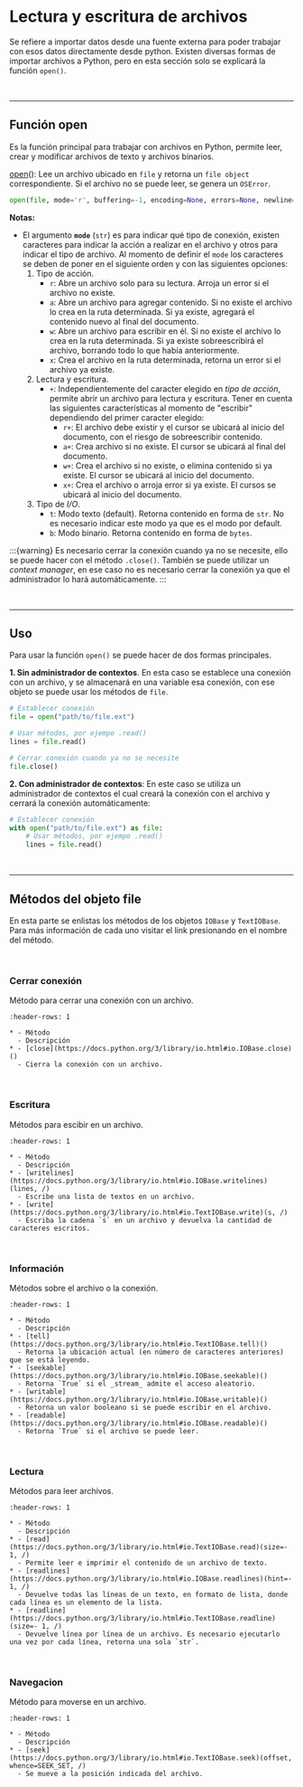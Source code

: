 # Lectura y escritura de archivos

Se refiere a importar datos desde una fuente externa para poder trabajar con esos datos directamente desde python. Existen diversas formas de importar archivos a Python, pero en esta sección solo se explicará la función `open()`.

<br>

---
## Función open

Es la función principal para trabajar con archivos en Python, permite leer, crear y modificar archivos de texto y archivos binarios.


[open](https://docs.python.org/3/library/functions.html#open)(): Lee un archivo ubicado en `file` y retorna un `file object` correspondiente. Si el archivo no se puede leer, se genera un `OSError`.
```python
open(file, mode='r', buffering=-1, encoding=None, errors=None, newline=None, closefd=True, opener=None)
```
**Notas:**

- El argumento **`mode`** (`str`) es para indicar qué tipo de conexión, existen caracteres para indicar la acción a realizar en el archivo y otros para indicar el tipo de archivo. Al momento de definir el `mode` los caracteres se deben de poner en el siguiente orden y con las siguientes opciones:
    1. Tipo de acción. 
        - `r`: Abre un archivo solo para su lectura. Arroja un error si el archivo no existe.
        - `a`: Abre un archivo para agregar contenido. Si no existe el archivo lo crea en la ruta determinada. Si ya existe, agregará el contenido nuevo al final del documento.
        - `w`: Abre un archivo para escribir en él. Si no existe el archivo lo crea en la ruta determinada. Si ya existe sobreescribirá el archivo, borrando todo lo que había anteriormente.
        - `x`: Crea el archivo en la ruta determinada, retorna un error si el archivo ya existe.
    2. Lectura y escritura.
        - `+`: Independientemente del caracter elegido en _tipo de acción_, permite abrir un archivo para lectura y escritura. Tener en cuenta las siguientes características al momento de "escribir" dependiendo del primer caracter elegido:
            - `r+`: El archivo debe existir y el cursor se ubicará al inicio del documento, con el riesgo de sobreescribir contenido.
            - `a+`: Crea archivo si no existe. El cursor se ubicará al final del documento.
            - `w+`: Crea el archivo si no existe, o elimina contenido si ya existe. El cursor se ubicará al inicio del documento.
            - `x+`: Crea el archivo o arroja error si ya existe. El cursos se ubicará al inicio del documento.
    3.  Tipo de _I/O_.
        - `t`: Modo texto (default). Retorna contenido en forma de `str`. No es necesario indicar este modo ya que es el modo por default.
        - `b`: Modo binario. Retorna contenido en forma de `bytes`.


:::{warning} Es necesario cerrar la conexión cuando ya no se necesite, ello se puede hacer con el método `.close()`. También se puede utilizar un _context manager_, en ese caso no es necesario cerrar la conexión ya que el administrador lo hará automáticamente.
:::

<br>

---
## Uso

Para usar la función `open()` se puede hacer de dos formas principales.

**1. Sin administrador de contextos**. En esta caso se establece una conexión con un archivo, y se almacenará en una variable esa conexión, con ese objeto se puede usar los métodos de `file`.
```python
# Establecer conexión
file = open("path/to/file.ext")

# Usar métodos, por ejempo .read()
lines = file.read()

# Cerrar conexión cuando ya no se necesite
file.close()
```

**2. Con administrador de contextos**: En este caso se utiliza un administrador de contextos el cual creará la conexión con el archivo y cerrará la conexión automáticamente:
```python
# Establecer conexión
with open("path/to/file.ext") as file:
    # Usar métodos, por ejempo .read()
    lines = file.read()
```

<br>

---
## Métodos del objeto file

En esta parte se enlistas los métodos de los objetos `IOBase` y `TextIOBase`. Para más información de cada uno visitar el link presionando en el nombre del método.

<br>

### Cerrar conexión

Método para cerrar una conexión con un archivo.

```{list-table}
:header-rows: 1

* - Método
  - Descripción
* - [close](https://docs.python.org/3/library/io.html#io.IOBase.close)()
  - Cierra la conexión con un archivo.
```

<br>

### Escritura

Métodos para escibir en un archivo.

```{list-table}
:header-rows: 1

* - Método
  - Descripción
* - [writelines](https://docs.python.org/3/library/io.html#io.IOBase.writelines)(lines, /)
  - Escribe una lista de textos en un archivo.
* - [write](https://docs.python.org/3/library/io.html#io.TextIOBase.write)(s, /)
  - Escriba la cadena `s` en un archivo y devuelva la cantidad de caracteres escritos.
```

<br>

### Información

Métodos sobre el archivo o la conexión.

```{list-table}
:header-rows: 1

* - Método
  - Descripción
* - [tell](https://docs.python.org/3/library/io.html#io.TextIOBase.tell)()
  - Retorna la ubicación actual (en número de caracteres anteriores) que se está leyendo.
* - [seekable](https://docs.python.org/3/library/io.html#io.IOBase.seekable)()
  - Retorna `True` si el _stream_ admite el acceso aleatorio.
* - [writable](https://docs.python.org/3/library/io.html#io.IOBase.writable)()
  - Retorna un valor booleano si se puede escribir en el archivo.
* - [readable](https://docs.python.org/3/library/io.html#io.IOBase.readable)()
  - Retorna `True` si el archivo se puede leer.
```

<br>

### Lectura

Métodos para leer archivos.

```{list-table}
:header-rows: 1

* - Método
  - Descripción
* - [read](https://docs.python.org/3/library/io.html#io.TextIOBase.read)(size=- 1, /)
  - Permite leer e imprimir el contenido de un archivo de texto.
* - [readlines](https://docs.python.org/3/library/io.html#io.IOBase.readlines)(hint=- 1, /)
  - Devuelve todas las líneas de un texto, en formato de lista, donde cada línea es un elemento de la lista.
* - [readline](https://docs.python.org/3/library/io.html#io.TextIOBase.readline)(size=- 1, /)
  - Devuelve línea por línea de un archivo. Es necesario ejecutarlo una vez por cada línea, retorna una sola `str`.
```

<br>

### Navegacion

Método para moverse en un archivo.

```{list-table}
:header-rows: 1

* - Método
  - Descripción
* - [seek](https://docs.python.org/3/library/io.html#io.TextIOBase.seek)(offset, whence=SEEK_SET, /)
  - Se mueve a la posición indicada del archivo.
```


